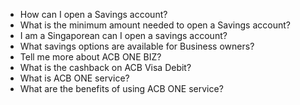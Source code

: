 * How can I open a Savings account?
* What is the minimum amount needed to open a Savings account?
* I am a Singaporean can I open a savings account?
* What savings options are available for Business owners?
* Tell me more about ACB ONE BIZ?
* What is the cashback on ACB Visa Debit?
* What is ACB ONE service?
* What are the benefits of using ACB ONE service?
  
